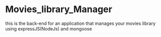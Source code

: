 # Movies_library_Manager
this is the back-end for an application that manages your movies library using expressJS(NodeJs) and mongoose 

